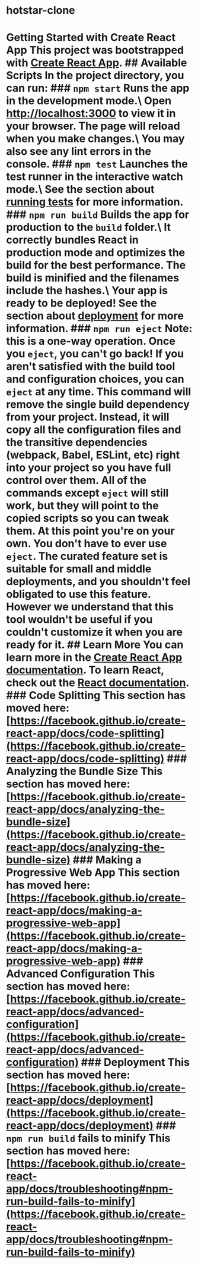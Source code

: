 # hotstar-clone
# Getting Started with Create React App  This project was bootstrapped with [Create React App](https://github.com/facebook/create-react-app).  ## Available Scripts  In the project directory, you can run:  ### `npm start`  Runs the app in the development mode.\ Open [http://localhost:3000](http://localhost:3000) to view it in your browser.  The page will reload when you make changes.\ You may also see any lint errors in the console.  ### `npm test`  Launches the test runner in the interactive watch mode.\ See the section about [running tests](https://facebook.github.io/create-react-app/docs/running-tests) for more information.  ### `npm run build`  Builds the app for production to the `build` folder.\ It correctly bundles React in production mode and optimizes the build for the best performance.  The build is minified and the filenames include the hashes.\ Your app is ready to be deployed!  See the section about [deployment](https://facebook.github.io/create-react-app/docs/deployment) for more information.  ### `npm run eject`  **Note: this is a one-way operation. Once you `eject`, you can't go back!**  If you aren't satisfied with the build tool and configuration choices, you can `eject` at any time. This command will remove the single build dependency from your project.  Instead, it will copy all the configuration files and the transitive dependencies (webpack, Babel, ESLint, etc) right into your project so you have full control over them. All of the commands except `eject` will still work, but they will point to the copied scripts so you can tweak them. At this point you're on your own.  You don't have to ever use `eject`. The curated feature set is suitable for small and middle deployments, and you shouldn't feel obligated to use this feature. However we understand that this tool wouldn't be useful if you couldn't customize it when you are ready for it.  ## Learn More  You can learn more in the [Create React App documentation](https://facebook.github.io/create-react-app/docs/getting-started).  To learn React, check out the [React documentation](https://reactjs.org/).  ### Code Splitting  This section has moved here: [https://facebook.github.io/create-react-app/docs/code-splitting](https://facebook.github.io/create-react-app/docs/code-splitting)  ### Analyzing the Bundle Size  This section has moved here: [https://facebook.github.io/create-react-app/docs/analyzing-the-bundle-size](https://facebook.github.io/create-react-app/docs/analyzing-the-bundle-size)  ### Making a Progressive Web App  This section has moved here: [https://facebook.github.io/create-react-app/docs/making-a-progressive-web-app](https://facebook.github.io/create-react-app/docs/making-a-progressive-web-app)  ### Advanced Configuration  This section has moved here: [https://facebook.github.io/create-react-app/docs/advanced-configuration](https://facebook.github.io/create-react-app/docs/advanced-configuration)  ### Deployment  This section has moved here: [https://facebook.github.io/create-react-app/docs/deployment](https://facebook.github.io/create-react-app/docs/deployment)  ### `npm run build` fails to minify  This section has moved here: [https://facebook.github.io/create-react-app/docs/troubleshooting#npm-run-build-fails-to-minify](https://facebook.github.io/create-react-app/docs/troubleshooting#npm-run-build-fails-to-minify)
